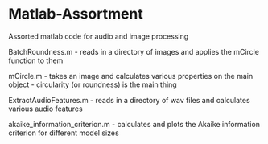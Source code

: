 # Matlab-Assortment
Assorted matlab code for audio and image processing

BatchRoundness.m   - reads in a directory of images and applies the mCircle function to them

mCircle.m   - takes an image and calculates various properties on the main object - circularity (or roundness) is the main thing

ExtractAudioFeatures.m   - reads in a directory of wav files and calculates various audio features

akaike_information_criterion.m  - calculates and plots the Akaike information criterion for different model sizes




